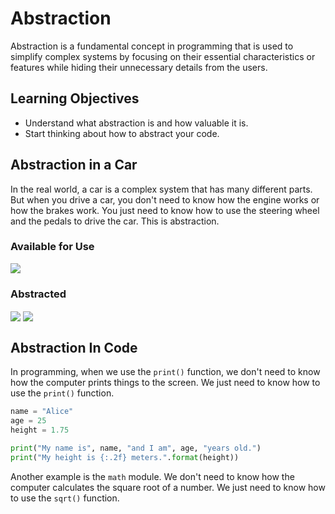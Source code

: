 # Abstraction

<!--
Earlier in this course, you read a page about what it means to make a <a href="/lessons/inheritance-and-error-handling/models.html">model</a>. You saw how programs often have representations of something in the real world, like a car. In a software program it is common to create a model, a simplified representation of that concept, which contains only the parts of that concept that are relevant to the program.

For example, a model of a car in a simple video game, all the game needs to keep track of was the position and speed.

### Introduction to Abstraction

Abstraction is a related idea about simplification.

When we use the `math` module, we don't need to know how the computer calculates the square root of a number. We just need to know to use the `sqrt()` function.

```python
import math

x = 25
y = math.sqrt(x)
print(y)
```

There are several different algorithms and ways to compute a square root. Some are faster for certain types of computer processors. Some algorthms are slower, but return a more accurate answer. If ever time we wrote a program, we had choice which type of square root algorithm to use, it would slow us down. Mentally, we would have to think about 

The idea of abstraction is that in our program we just write "get the square root of a number". The choice of what algorithm internally to use, we leave up to somewhere else.



-----------------

Abstraction is similar to making a model
-->

Abstraction is a fundamental concept in programming that is used to simplify complex systems by focusing on their essential characteristics or features while hiding their unnecessary details from the users.

## Learning Objectives

- Understand what abstraction is and how valuable it is.
- Start thinking about how to abstract your code.

## Abstraction in a Car

In the real world, a car is a complex system that has many different parts. But when you drive a car, you don't need to know how the engine works or how the brakes work. You just need to know how to use the steering wheel and the pedals to drive the car. This is abstraction.

### Available for Use

<img align="center" src="../../images/w9/car_tablue.jpeg">

### Abstracted

<img align="center" src="../../images/w9/car-abstracted.webp">
<img align="center" src="../../images/w9/car-engine.jpeg">

## Abstraction In Code

In programming, when we use the `print()` function, we don't need to know how the computer prints things to the screen. We just need to know how to use the `print()` function.

```python
name = "Alice"
age = 25
height = 1.75

print("My name is", name, "and I am", age, "years old.")
print("My height is {:.2f} meters.".format(height))

```

Another example is the `math` module. We don't need to know how the computer calculates the square root of a number. We just need to know how to use the `sqrt()` function.


<!-- save/load -->
